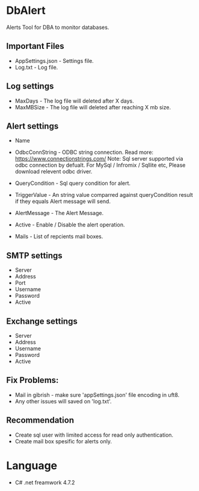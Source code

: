 # DbAlert
Alerts Tool for DBA to monitor databases.

## Important Files
- AppSettings.json - Settings file.
- Log.txt - Log file.


## Log settings
- MaxDays - The log file will deleted after X days. 
- MaxMBSize - The log file will deleted after reaching X mb size.

## Alert settings
- Name 
- OdbcConnString -  ODBC string connection. Read more: https://www.connectionstrings.com/ 
		   Note: Sql server supported via odbc connection by defualt.
		   For MySql / Infromix / Sqllite  etc,  Please download relevent odbc driver.  
		   
- QueryCondition  - Sql query condition for alert. 
- TriggerValue - An string value comparred against queryCondition result if they equals Alert message will send.
- AlertMessage - The Alert Message. 
- Active  - Enable / Disable the alert operation. 
- Mails  - List of repcients mail boxes.

## SMTP settings
- Server 
- Address 
- Port 
- Username
- Password 
- Active 

## Exchange settings
- Server 
- Address 
- Username
- Password  
- Active 


## Fix Problems: 
- Mail in gibrish - make sure 'appSettings.json' file encoding in uft8.
- Any other issues will saved on 'log.txt'.

## Recommendation
- Create sql user with limited access for read only authentication.
- Create mail box spesific for alerts only.

# Language
- C# .net freamwork 4.7.2
